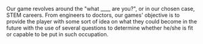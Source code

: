 Our game revolves around the "what ____ are you?", or in our chosen case, STEM careers.
From engineers to doctors, our games' objective is to provide the player with some sort of idea on what they could become in the future with the use of several questions to determine whether he/she is fit or capable to be put in such occupation.
